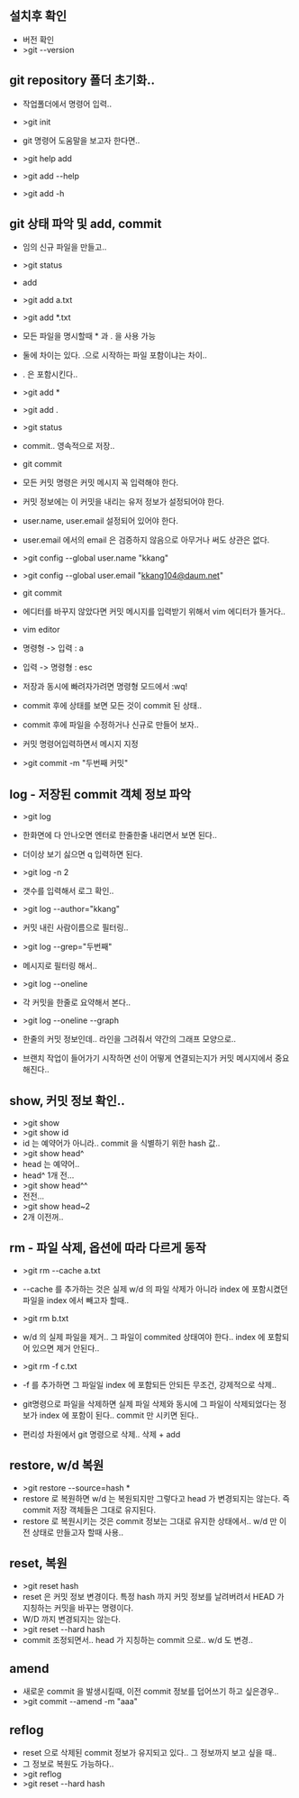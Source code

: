 ## 설치후 확인

* 버전 확인
* \>git --version

## git repository 폴더 초기화..
* 작업폴더에서 명령어 입력.. 
* \>git init

* git 명령어 도움말을 보고자 한다면.. 
* \>git help add
* \>git add --help
* \>git add -h

## git 상태 파악 및 add, commit
* 임의 신규 파일을 만들고.. 
* \>git status

* add
* \>git add a.txt
* \>git add *.txt
* 모든 파일을 명시할때 * 과 . 을 사용 가능
* 둘에 차이는 있다. .으로 시작하는 파일 포함이냐는 차이.. 
* . 은 포함시킨다..
* \>git add *
* \>git add .
* \>git status

* commit.. 영속적으로 저장.. 
* git commit
* 모든 커밋 명령은 커밋 메시지 꼭 입력해야 한다.
* 커밋 정보에는 이 커밋을 내리는 유저 정보가 설정되어야 한다. 
* user.name, user.email 설정되어 있어야 한다.
* user.email 에서의 email 은 검증하지 않음으로 아무거나 써도 상관은 없다.
* \>git config --global user.name "kkang"
* \>git config --global user.email "kkang104@daum.net"
* git commit
* 에디터를 바꾸지 않았다면 커밋 메시지를 입력받기 위해서 vim 에디터가 뜰거다..
* vim editor
* 명령형 -> 입력 : a
* 입력 -> 명령형 : esc
* 저장과 동시에 빠려자가려면 명령형 모드에서 :wq!

* commit 후에 상태를 보면 모든 것이 commit 된 상태.. 


* commit 후에 파일을 수정하거나 신규로 만들어 보자..


* 커밋 명령어입력하면서 메시지 지정
* \>git commit -m "두번째 커밋"


## log - 저장된 commit 객체 정보 파악
* \>git log
* 한화면에 다 안나오면 엔터로 한줄한줄 내리면서 보면 된다..
* 더이상 보기 싫으면 q 입력하면 된다.

* \>git log -n 2
* 갯수를 입력해서 로그 확인.. 

* \>git log --author="kkang"
* 커밋 내린 사람이름으로 필터링.. 

* \>git log --grep="두번째"
* 메시지로 필터링 해서.. 

* \>git log --oneline
* 각 커밋을 한줄로 요약해서 본다..

* \>git log --oneline --graph
* 한줄의 커밋 정보인데.. 라인을 그려줘서 약간의 그래프 모양으로..
* 브랜치 작업이 들어가기 시작하면 선이 어떻게 연결되는지가 커밋 메시지에서 중요해진다..

## show, 커밋 정보 확인.. 
* \>git show
* \>git show id
* id 는 예약어가 아니라.. commit 을 식별하기 위한 hash 값.. 
* \>git show head^
* head 는 예약어.. 
* head^ 1개 전... 
* \>git show head^^
* 전전...
* \>git show head~2
* 2개 이전꺼.. 


## rm - 파일 삭제, 옵션에 따라 다르게 동작
* \>git rm --cache a.txt
* --cache 를 추가하는 것은 실제 w/d 의 파일 삭제가 아니라 index 에 포함시켰던 파일을 index 에서 빼고자 할때..
* \>git rm b.txt 
* w/d 의 실제 파일을 제거.. 그 파일이 commited 상태여야 한다.. index 에 포함되어 있으면 제거 안된다.. 

* \>git rm -f c.txt
* -f 를 추가하면 그 파일일 index 에 포함되든 안되든 무조건, 강제적으로 삭제.. 
* git명령으로 파일을 삭제하면 실제 파일 삭제와 동시에 그 파일이 삭제되었다는 정보가 index 에 포함이 된다.. commit 만 시키면 된다..
* 편리성 차원에서 git 명령으로 삭제.. 삭제 + add

## restore, w/d 복원
* \>git restore --source=hash *
* restore 로 복원하면 w/d 는 복원되지만 그렇다고 head 가 변경되지는 않는다. 즉 commit 저장 객체들은 그대로 유지된다.
* restore 로 복원시키는 것은 commit 정보는 그대로 유지한 상태에서.. w/d 만 이전 상태로 만들고자 할때 사용..

## reset, 복원
* \>git reset hash
* reset 은 커밋 정보 변경이다. 특정 hash 까지 커밋 정보를 날려버려서 HEAD 가 지칭하는 커밋을 바꾸는 명령이다.
* W/D 까지 변경되지는 않는다. 
* \>git reset --hard hash
* commit 조정되면서.. head 가 지칭하는 commit 으로.. w/d 도 변경.. 

## amend 
* 새로운 commit 을 발생시킬때, 이전 commit 정보를 덥어쓰기 하고 싶은경우..
* \>git commit --amend -m "aaa"

## reflog
* reset 으로 삭제된 commit 정보가 유지되고 있다.. 그 정보까지 보고 싶을 때.. 
* 그 정보로 복원도 가능하다.. 
* \>git reflog
* \>git reset --hard hash
